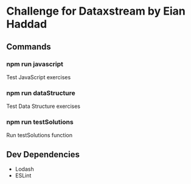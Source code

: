# Challenge for Dataxstream by Eian Haddad

## Commands

### npm run javascript
Test JavaScript exercises

### npm run dataStructure
Test Data Structure exercises

### npm run testSolutions
Run testSolutions function

## Dev Dependencies

- Lodash
- ESLint